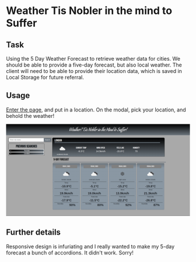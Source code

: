 # Weather Tis Nobler in the mind to Suffer

## Task

Using the 5 Day Weather Forecast to retrieve weather data for cities. We should be able to provide a five-day forecast, but also local weather. The client will need to be able to provide their location data, which is saved in Local Storage for future referral.

## Usage

[Enter the page](https://omgthegreenranger.github.io/weather-tis-nobler/), and put in a location. On the modal, pick your location, and behold the weather!

![Image!](/assets/images/Screenshot.png)


## Further details

Responsive design is infuriating and I really wanted to make my 5-day forecast a bunch of accordions. It didn't work. Sorry!
